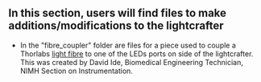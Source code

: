 ## In this section, users will find files to make additions/modifications to the lightcrafter

 - In the "fibre_coupler" folder are files for a piece used to couple a Thorlabs [light fibre]() to one of the LEDs ports on side of the lightcrafter. This was created by David Ide, Biomedical Engineering Technician, NIMH Section on Instrumentation. 

